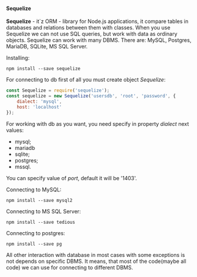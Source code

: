 #### Sequelize

<b>Sequelize</b> - it`z ORM - library for Node.js applications, it compare 
tables in databases and relations between them with classes. When you use 
Sequelize we can not use SQL queries, but work with data as ordinary objects. 
Sequelize can work with many DBMS. There are: MySQL, Postgres, MariaDB, SQLite,
MS SQL Server.

Installing:
```
npm install --save sequelize
```

For connecting to db first of all you must create object <i>Sequelize</i>:
```js
const Sequelize = require('sequelize');
const sequelize = new Sequelize('usersdb', 'root', 'password', {
    dialect: 'mysql',
    host: 'localhost'
});
```

For working with db as you want, you need specify in property <i>dialect</i>
next values:
 - mysql;
 - mariadb
 - sqlite;
 - postgres;
 - mssql.

You can specify value of <i>port</i>, default it will be '1403'.

Connecting to MySQL:
 ```
 npm install --save mysql2
 ```

Connecting to MS SQL Server:
 ```
 npm install --save tedious
 ```

Connecting to postgres:
 ```
 npm install --save pg
 ```

All other interaction with database in most cases with some exceptions is not
depends on specific DBMS. It means, that most of the code(maybe all code) we 
can use for connecting to different DBMS.